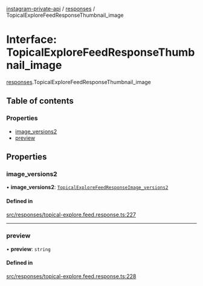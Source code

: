 [instagram-private-api](../../README.md) / [responses](../../modules/responses.md) / TopicalExploreFeedResponseThumbnail_image

# Interface: TopicalExploreFeedResponseThumbnail\_image

[responses](../../modules/responses.md).TopicalExploreFeedResponseThumbnail_image

## Table of contents

### Properties

- [image\_versions2](TopicalExploreFeedResponseThumbnail_image.md#image_versions2)
- [preview](TopicalExploreFeedResponseThumbnail_image.md#preview)

## Properties

### image\_versions2

• **image\_versions2**: [`TopicalExploreFeedResponseImage_versions2`](TopicalExploreFeedResponseImage_versions2.md)

#### Defined in

[src/responses/topical-explore.feed.response.ts:227](https://github.com/Nerixyz/instagram-private-api/blob/b3351b9/src/responses/topical-explore.feed.response.ts#L227)

___

### preview

• **preview**: `string`

#### Defined in

[src/responses/topical-explore.feed.response.ts:228](https://github.com/Nerixyz/instagram-private-api/blob/b3351b9/src/responses/topical-explore.feed.response.ts#L228)
